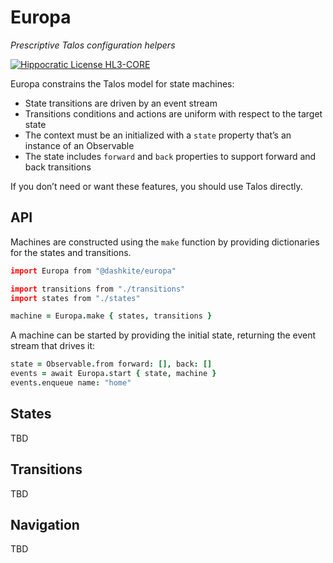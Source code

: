 # Europa

*Prescriptive Talos configuration helpers*

[![Hippocratic License HL3-CORE](https://img.shields.io/static/v1?label=Hippocratic%20License&message=HL3-CORE&labelColor=5e2751&color=bc8c3d)](https://firstdonoharm.dev/version/3/0/core.html)

Europa constrains the Talos model for state machines:

- State transitions are driven by an event stream
- Transitions conditions and actions are uniform with respect to the target state
- The context must be an initialized with a `state` property that’s an instance of an Observable
- The state includes `forward` and `back` properties to support forward and back transitions

If you don’t need or want these features, you should use Talos directly.

## API

Machines are constructed using the `make` function by providing dictionaries for the states and transitions.

```coffeescript
import Europa from "@dashkite/europa"

import transitions from "./transitions"
import states from "./states"

machine = Europa.make { states, transitions }
```

A machine can be started by providing the initial state, returning the event stream that drives it:

```coffeescript
state = Observable.from forward: [], back: []
events = await Europa.start { state, machine }
events.enqueue name: "home"
```

## States

TBD

## Transitions

TBD

## Navigation

TBD
